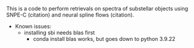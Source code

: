 This is a code to perform retrievals on spectra of substellar objects using 
SNPE-C (citation) and neural spline flows (citation).

- Known issues:
    - installing sbi needs blas first
        - conda install blas works, but goes down to python 3.9.22